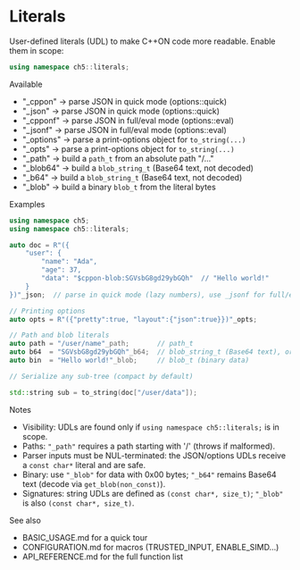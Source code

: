 # Literals

User-defined literals (UDL) to make C++ON code more readable. Enable them in scope:

```cpp
using namespace ch5::literals;
```

Available
- "_cppon"   → parse JSON in quick mode (options::quick)
- "_json"    → parse JSON in quick mode (options::quick)
- "_cpponf"  → parse JSON in full/eval mode (options::eval)
- "_jsonf"   → parse JSON in full/eval mode (options::eval)
- "_options" → parse a print-options object for `to_string(...)`
- "_opts"    → parse a print-options object for `to_string(...)`
- "_path"    → build a `path_t` from an absolute path "/..."
- "_blob64"  → build a `blob_string_t` (Base64 text, not decoded)
- "_b64"     → build a `blob_string_t` (Base64 text, not decoded)
- "_blob"    → build a binary `blob_t` from the literal bytes

Examples
```cpp
using namespace ch5;
using namespace ch5::literals;

auto doc = R"({
	"user": {
		"name": "Ada",
		"age": 37,
		"data": "$cppon-blob:SGVsbG8gd29ybGQh"  // "Hello world!"
	}
})"_json;  // parse in quick mode (lazy numbers), use _jsonf for full/eval mode

// Printing options
auto opts = R"({"pretty":true, "layout":{"json":true}})"_opts;

// Path and blob literals
auto path = "/user/name"_path;       // path_t
auto b64  = "SGVsbG8gd29ybGQh"_b64;  // blob_string_t (Base64 text), or _blob64
auto bin  = "Hello world!"_blob;     // blob_t (binary data)

// Serialize any sub-tree (compact by default)

std::string sub = to_string(doc["/user/data"]);
```

Notes
- Visibility: UDLs are found only if `using namespace ch5::literals;` is in scope.
- Paths: `"_path"` requires a path starting with '/' (throws if malformed).
- Parser inputs must be NUL-terminated: the JSON/options UDLs receive a `const char*` literal and are safe.
- Binary: use `"_blob"` for data with 0x00 bytes; `"_b64"` remains Base64 text (decode via `get_blob(non_const)`).
- Signatures: string UDLs are defined as `(const char*, size_t)`; `"_blob"` is also `(const char*, size_t)`.

See also
- BASIC_USAGE.md for a quick tour
- CONFIGURATION.md for macros (TRUSTED_INPUT, ENABLE_SIMD…)
- API_REFERENCE.md for the full function list
